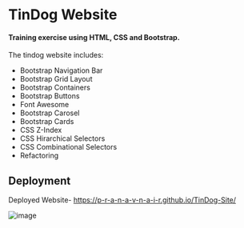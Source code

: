 # TinDog Website

#### Training exercise using HTML, CSS and Bootstrap.

The tindog website includes:

- Bootstrap Navigation Bar
- Bootstrap Grid Layout
- Bootstrap Containers
- Bootstrap Buttons
- Font Awesome
- Bootstrap Carosel
- Bootstrap Cards
- CSS Z-Index
- CSS Hirarchical Selectors
- CSS Combinational Selectors
- Refactoring

## Deployment
Deployed Website- https://p-r-a-n-a-v-n-a-i-r.github.io/TinDog-Site/

![image](https://user-images.githubusercontent.com/86367423/173873681-588b7731-8e24-4f08-8f2e-1bbce828f4b4.png)
